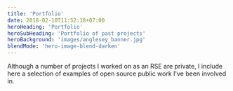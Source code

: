 ```yaml
---
title: 'Portfolio'
date: 2018-02-10T11:52:18+07:00
heroHeading: 'Portfolio'
heroSubHeading: 'Portfolio of past projects'
heroBackground: 'images/anglesey_banner.jpg'
blendMode: 'hero-image-blend-darken'
---
```


Although a number of projects I worked on as an RSE are private, I include here a selection of examples of open source public work I've been involved in.